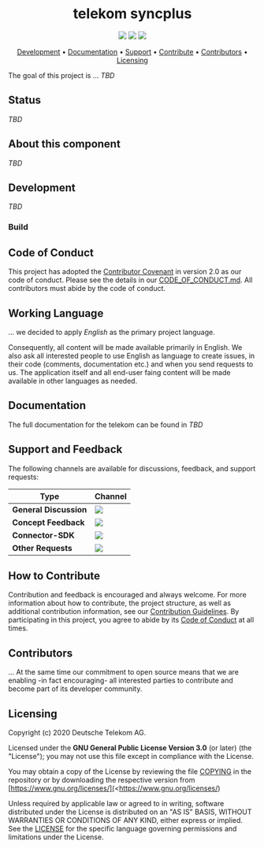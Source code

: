 <h1 align="center">
    telekom syncplus
</h1>

<p align="center">
    <a href="https://github.com/telekom/syncplus/commits/" title="Last Commit"><img src="https://img.shields.io/github/last-commit/telekom/syncplus?style=flat"></a>
    <a href="https://github.com/telekom/syncplus/issues" title="Open Issues"><img src="https://img.shields.io/github/issues/telekom/syncplus?style=flat"></a>
    <a href="https://github.com/telekom/syncplus/blob/master/COPYING" title="License"><img src="https://img.shields.io/badge/License-GPLv3-blue.svg?style=flat"></a>
</p>

<p align="center">
  <a href="#development">Development</a> •
  <a href="#documentation">Documentation</a> •
  <a href="#support-and-feedback">Support</a> •
  <a href="#how-to-contribute">Contribute</a> •
  <a href="#contributors">Contributors</a> •
  <a href="#licensing">Licensing</a>
</p>

The goal of this project is ... _TBD_

## Status
_TBD_

## About this component
_TBD_

## Development

_TBD_

### Build


## Code of Conduct

This project has adopted the [Contributor Covenant](https://www.contributor-covenant.org/) in version 2.0 as our code of conduct. Please see the details in our [CODE_OF_CONDUCT.md](CODE_OF_CONDUCT.md). All contributors must abide by the code of conduct.

## Working Language

... we decided to apply _English_ as the primary project language.  

Consequently, all content will be made available primarily in English. We also ask all interested people to use English as language to create issues, in their code (comments, documentation etc.) and when you send requests to us. The application itself and all end-user faing content will be made available in other languages as needed.

## Documentation

The full documentation for the telekom can be found in _TBD_
## Support and Feedback
The following channels are available for discussions, feedback, and support requests:

| Type                     | Channel                                                |
| ------------------------ | ------------------------------------------------------ |
| **General Discussion**   | <a href="https://github.com/telekom/syncplus/issues/new/choose" title="General Discussion"><img src="https://img.shields.io/github/issues/telekom/syncplus/question.svg?style=flat-square"></a> </a>   |
| **Concept Feedback**    | <a href="https://github.com/telekom/syncplus/issues/new/choose" title="Open Concept Feedback"><img src="https://img.shields.io/github/issues/telekom/syncplus/architecture.svg?style=flat-square"></a>  |
| **Connector-SDK**    | <a href="https://github.com/telekom/syncplus/issues" title="Open Issues"><img src="https://img.shields.io/github/issues/telekom/syncplus?style=flat"></a>  |
| **Other Requests**    | <a href="mailto:opensource@telekom.de" title="Email CWA Team"><img src="https://img.shields.io/badge/email-CWA%20team-green?logo=mail.ru&style=flat-square&logoColor=white"></a>   |

## How to Contribute

Contribution and feedback is encouraged and always welcome. For more information about how to contribute, the project structure, as well as additional contribution information, see our [Contribution Guidelines](./CONTRIBUTING.md). By participating in this project, you agree to abide by its [Code of Conduct](./CODE_OF_CONDUCT.md) at all times.

## Contributors

... At the same time our commitment to open source means that we are enabling -in fact encouraging- all interested parties to contribute and become part of its developer community.

## Licensing

Copyright (c) 2020 Deutsche Telekom AG.

Licensed under the **GNU General Public License Version 3.0** (or later) (the "License"); you may not use this file except in compliance with the License.

You may obtain a copy of the License by reviewing the file [COPYING](COPYING) in the repository or by downloading the respective version from  
[https://www.gnu.org/licenses/](<https://www.gnu.org/licenses/)

Unless required by applicable law or agreed to in writing, software distributed under the License is distributed on an "AS IS" BASIS, WITHOUT WARRANTIES OR CONDITIONS OF ANY KIND, either express or implied. See the [LICENSE](./LICENSE) for the specific language governing permissions and limitations under the License.
